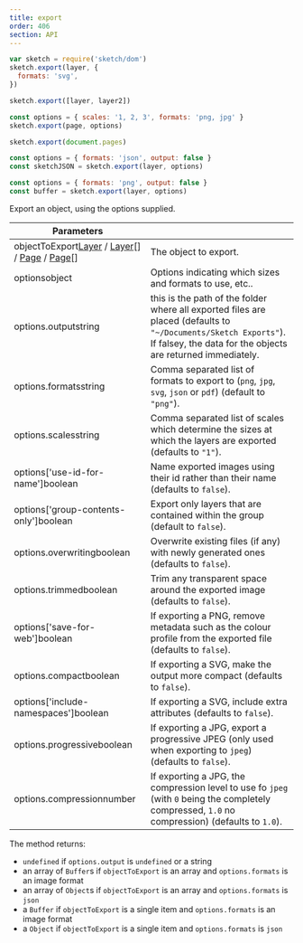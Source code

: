 ```yaml
---
title: export
order: 406
section: API
---
```


```javascript
var sketch = require('sketch/dom')
sketch.export(layer, {
  formats: 'svg',
})
```

```javascript
sketch.export([layer, layer2])
```

```javascript
const options = { scales: '1, 2, 3', formats: 'png, jpg' }
sketch.export(page, options)
```

```javascript
sketch.export(document.pages)
```

```javascript
const options = { formats: 'json', output: false }
const sketchJSON = sketch.export(layer, options)
```

```javascript
const options = { formats: 'png', output: false }
const buffer = sketch.export(layer, options)
```

Export an object, using the options supplied.

| Parameters                                                                                                        |                                                                                                                                                                                |
| ----------------------------------------------------------------------------------------------------------------- | ------------------------------------------------------------------------------------------------------------------------------------------------------------------------------ |
| objectToExport<span class="arg-type">[Layer](#layer) / [Layer](#layer)[] / [Page](#page) / [Page](#page)[]</span> | The object to export.                                                                                                                                                          |
| options<span class="arg-type">object</span>                                                                       | Options indicating which sizes and formats to use, etc..                                                                                                                       |
| options.output<span class="arg-type">string</span>                                                                | this is the path of the folder where all exported files are placed (defaults to `"~/Documents/Sketch Exports"`). If falsey, the data for the objects are returned immediately. |
| options.formats<span class="arg-type">string</span>                                                               | Comma separated list of formats to export to (`png`, `jpg`, `svg`, `json` or `pdf`) (default to `"png"`).                                                                      |
| options.scales<span class="arg-type">string</span>                                                                | Comma separated list of scales which determine the sizes at which the layers are exported (defaults to `"1"`).                                                                 |
| options['use-id-for-name']<span class="arg-type">boolean</span>                                                   | Name exported images using their id rather than their name (defaults to `false`).                                                                                              |
| options['group-contents-only']<span class="arg-type">boolean</span>                                               | Export only layers that are contained within the group (default to `false`).                                                                                                   |
| options.overwriting<span class="arg-type">boolean</span>                                                          | Overwrite existing files (if any) with newly generated ones (defaults to `false`).                                                                                             |
| options.trimmed<span class="arg-type">boolean</span>                                                              | Trim any transparent space around the exported image (defaults to `false`).                                                                                                    |
| options['save-for-web']<span class="arg-type">boolean</span>                                                      | If exporting a PNG, remove metadata such as the colour profile from the exported file (defaults to `false`).                                                                   |
| options.compact<span class="arg-type">boolean</span>                                                              | If exporting a SVG, make the output more compact (defaults to `false`).                                                                                                        |
| options['include-namespaces']<span class="arg-type">boolean</span>                                                | If exporting a SVG, include extra attributes (defaults to `false`).                                                                                                            |
| options.progressive<span class="arg-type">boolean</span>                                                          | If exporting a JPG, export a progressive JPEG (only used when exporting to `jpeg`) (defaults to `false`).                                                                      |
| options.compression<span class="arg-type">number</span>                                                           | If exporting a JPG, the compression level to use fo `jpeg` (with `0` being the completely compressed, `1.0` no compression) (defaults to `1.0`).                               |

The method returns:

- `undefined` if `options.output` is `undefined` or a string
- an array of `Buffer`s if `objectToExport` is an array and `options.formats` is an image format
- an array of `Object`s if `objectToExport` is an array and `options.formats` is `json`
- a `Buffer` if `objectToExport` is a single item and `options.formats` is an image format
- a `Object` if `objectToExport` is a single item and `options.formats` is `json`
